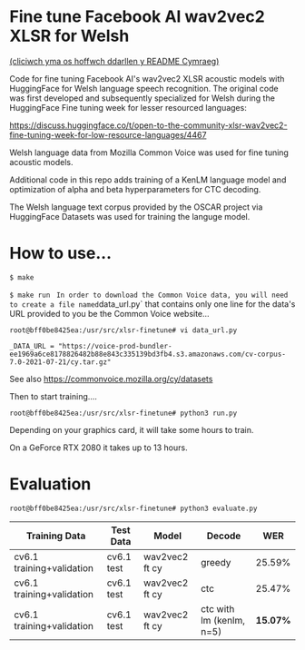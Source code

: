 # Fine tune Facebook AI wav2vec2 XLSR for Welsh

[(cliciwch yma os hoffwch ddarllen y README Cymraeg)](README.md)

Code for fine tuning Facebook AI's wav2vec2 XLSR acoustic models with HuggingFace for
Welsh language speech recognition. The original code was first developed and 
subsequently specialized for Welsh during the HuggingFace Fine tuning week for lesser resourced languages:

https://discuss.huggingface.co/t/open-to-the-community-xlsr-wav2vec2-fine-tuning-week-for-low-resource-languages/4467

Welsh language data from Mozilla Common Voice was used for fine tuning acoustic models. 

Additional code in this repo adds training of a KenLM language model and optimization 
of alpha and beta hyperparameters for CTC decoding. 

The Welsh language text corpus provided by the OSCAR project via HuggingFace Datasets was used
for training the languge model.


# How to use...

`$ make`

`$ make run `
`
In order to download the Common Voice data, you will need to create a file named `data_url.py` that contains only one line
for the data's URL provided to you be the Common Voice website...

`root@bff0be8425ea:/usr/src/xlsr-finetune# vi data_url.py`

`_DATA_URL = "https://voice-prod-bundler-ee1969a6ce8178826482b88e843c335139bd3fb4.s3.amazonaws.com/cv-corpus-7.0-2021-07-21/cy.tar.gz"`

See also https://commonvoice.mozilla.org/cy/datasets

Then to start training....

`root@bff0be8425ea:/usr/src/xlsr-finetune# python3 run.py`

Depending on your graphics card, it will take some hours to train.

On a GeForce RTX 2080 it takes up to 13 hours.



# Evaluation

`root@bff0be8425ea:/usr/src/xlsr-finetune# python3 evaluate.py`

|Training Data | Test Data | Model | Decode | WER |
|---|---|---|---|---|
|cv6.1 training+validation | cv6.1 test | wav2vec2 ft cy | greedy | 25.59% |
|cv6.1 training+validation | cv6.1 test | wav2vec2 ft cy | ctc | 25.47% |
|cv6.1 training+validation | cv6.1 test | wav2vec2 ft cy | ctc with lm (kenlm, n=5) | **15.07%** |
